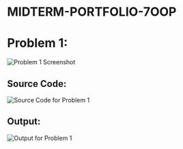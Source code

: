 # MIDTERM-PORTFOLIO-7OOP

# Problem 1:
![Problem 1 Screenshot](../problem1.png)


## Source Code:
![Source Code for Problem 1](../sc1.png)

## Output:
![Output for Problem 1](../op1.png)
